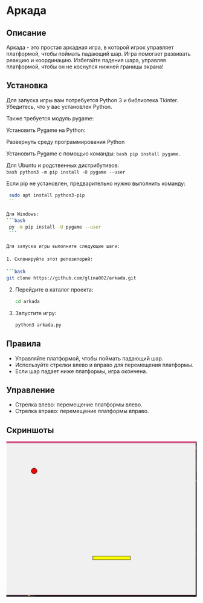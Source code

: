 # Аркада

## Описание
Аркада - это простая аркадная игра, в которой игрок управляет платформой, чтобы поймать падающий шар. Игра помогает развивать реакцию и координацию. Избегайте падения шара, управляя платформой, чтобы он не коснулся нижней границы экрана!

## Установка
Для запуска игры вам потребуется Python 3 и библиотека Tkinter. Убедитесь, что у вас установлен Python. 

Также требуется модуль pygame: 

Установить Pygame на Python: 

Развернуть среду программирования Python  

Установить Pygame с помощью команды:
     ```bash
     pip install pygame.
     ```

Для Ubuntu и родственных дистрибутивов:  
    ```bash
    python3 -m pip install -U pygame --user
    ```

Если pip не установлен, предварительно нужно выполнить команду: 
   ```bash
    sudo apt install python3-pip
    ``

Для Windows:
   ```bash
    py -m pip install -U pygame --user
    ```

Для запуска игры выполните следующие шаги: 

1. Склонируйте этот репозиторий: 

   ```bash
   git clone https://github.com/glina002/arkada.git 
   ```

2. Перейдите в каталог проекта:

   ```bash
   cd arkada
   ```

4. Запустите игру:

   ```bash
   python3 arkada.py
   ```

## Правила
- Управляйте платформой, чтобы поймать падающий шар.
- Используйте стрелки влево и вправо для перемещения платформы.
- Если шар падает ниже платформы, игра окончена.

## Управление
- Стрелка влево: перемещение платформы влево.
- Стрелка вправо: перемещение платформы вправо.

## Скриншоты
![Скриншот 1](screenshots/screenshot1.png)